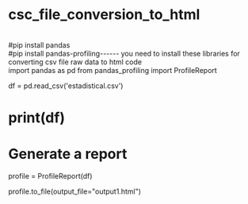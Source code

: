 # csc_file_conversion_to_html
<br>
#pip install pandas
<br>
#pip install pandas-profiling------ you need to install these libraries for converting csv file raw data to html code
<br>
import pandas as pd
from pandas_profiling import ProfileReport

df = pd.read_csv('estadistical.csv')
# print(df)

# Generate a report
profile = ProfileReport(df)

profile.to_file(output_file="output1.html")
